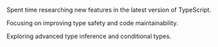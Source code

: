 Spent time researching new features in the latest version of TypeScript.

Focusing on improving type safety and code maintainability.

Exploring advanced type inference and conditional types.